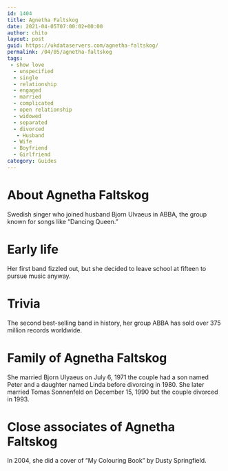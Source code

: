 ```yaml
---
id: 1404
title: Agnetha Faltskog
date: 2021-04-05T07:00:02+00:00
author: chito
layout: post
guid: https://ukdataservers.com/agnetha-faltskog/
permalink: /04/05/agnetha-faltskog
tags:
 - show love
  - unspecified
  - single
  - relationship
  - engaged
  - married
  - complicated
  - open relationship
  - widowed
  - separated
  - divorced
   - Husband
  - Wife
  - Boyfriend
  - Girlfriend
category: Guides
---
```




  
  
#  About Agnetha Faltskog
                  
                  
                  
Swedish singer who joined husband Bjorn Ulvaeus in ABBA, the group known for songs like &#8220;Dancing Queen.&#8221;
                  
                
                
                
# Early life
                  
                  
                  
Her first band fizzled out, but she decided to leave school at fifteen to pursue music anyway. 
                  
                
                
                
# Trivia
                  
                  
                  
The second best-selling band in history, her group ABBA has sold over 375 million records worldwide.
                  
                
                
                
# Family of Agnetha Faltskog
                  
                  
                  
She married Bjorn Ulyaeus on July 6, 1971 the couple had a son named Peter and a daughter named Linda before divorcing in 1980. She later married Tomas Sonnenfeld on December 15, 1990 but the couple divorced in 1993.
                  
                
                
                
# Close associates of Agnetha Faltskog
                  
                  
                  
In 2004, she did a cover of &#8220;My Colouring Book&#8221; by Dusty Springfield.
                  
                
              
            
          
          
          
    
    
  
